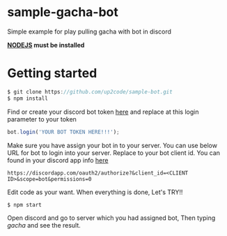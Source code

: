 # sample-gacha-bot
Simple example for play pulling gacha with bot in discord

**[NODEJS](https://nodejs.org/en/) must be installed**

# Getting started
```javascript
$ git clone https://github.com/up2code/sample-bot.git
$ npm install
```
Find or create your discord bot token [here](https://discordapp.com/developers/applications/me)
and replace at this login parameter to your token
```javascript
bot.login('YOUR BOT TOKEN HERE!!!');
```
Make sure you have assign your bot in to your server. You can use below URL for bot to login into your server. Replace <CLIENT ID> to your bot client id. You can found in your discord app info [here](https://discordapp.com/developers/applications/me)
```
https://discordapp.com/oauth2/authorize?&client_id=<CLIENT ID>&scope=bot&permissions=0
```
Edit code as your want. When everything is done, Let's TRY!!
```javascript
$ npm start
```

Open discord and go to server which you had assigned bot, Then typing _gacha_ and see the result.